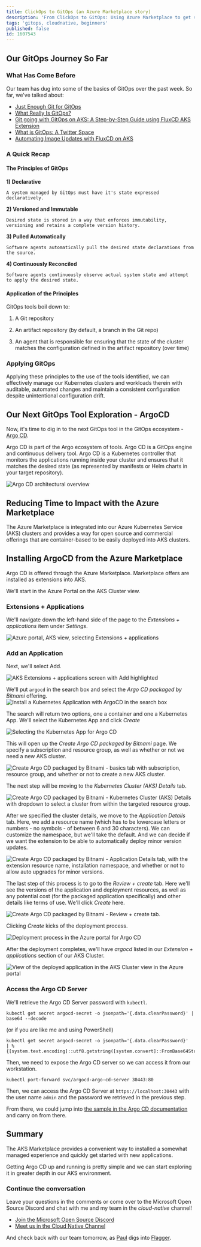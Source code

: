 ```yaml
---
title: ClickOps to GitOps (an Azure Marketplace story)
description: 'From ClickOps to GitOps: Using Azure Marketplace to get started with ArgoCD'
tags: 'gitops, cloudnative, beginners'
published: false
id: 1607543
---
```


## Our GitOps Journey So Far

### What Has Come Before

Our team has dug into some of the basics of GitOps over the past week. So far, we've talked about:

- [Just Enough Git for GitOps](https://aka.ms/cloudnative/JustEnoughGit)
- [What Really Is GitOps?](https://aka.ms/cloudnative/WhatReallyIsGitOps)
- [Git going with GitOps on AKS: A Step-by-Step Guide using FluxCD AKS Extension](https://aka.ms/cloudnative/GitGoingWithGitOps)
- [What is GitOps: A Twitter Space](https://twitter.com/joshduffney/status/1704922340751032647)
- [Automating Image Updates with FluxCD on AKS](https://aka.ms/cloudnative/ImageAutomationWithFluxCD)

### A Quick Recap

#### The Principles of GitOps

**1) Declarative**

    A system managed by GitOps must have it's state expressed declaratively.

**2) Versioned and Immutable**

    Desired state is stored in a way that enforces immutability, versioning and retains a complete version history.

**3) Pulled Automatically**

    Software agents automatically pull the desired state declarations from the source.

**4) Continuously Reconciled**

    Software agents continuously observe actual system state and attempt to apply the desired state.

#### Application of the Principles

GitOps tools boil down to:

1. A Git repository

2. An artifact repository (by default, a branch in the Git repo)

3. An agent that is responsible for ensuring that the state of the cluster matches the configuration defined in the artifact repository (over time)

### Applying GitOps

Applying these principles to the use of the tools identified, we can effectively manage our Kubernetes clusters and workloads therein with auditable, automated changes and maintain a consistent configuration despite unintentional configuration drift.

## Our Next GitOps Tool Exploration - ArgoCD

Now, it's time to dig in to the next GitOps tool in the GitOps ecosystem - [Argo CD](https://argoproj.github.io/cd/).

Argo CD is part of the Argo ecosystem of tools. Argo CD is a GitOps engine and continuous delivery tool. Argo CD is a Kubernetes controller that monitors the applications running inside your cluster and ensures that it matches the desired state (as represented by manifests or Helm charts in your target repository).

![Argo CD architectural overview](https://argo-cd.readthedocs.io/en/stable/assets/argocd_architecture.png)

## Reducing Time to Impact with the Azure Marketplace

The Azure Marketplace is integrated into our Azure Kubernetes Service (AKS) clusters and provides a way for open source and commercial offerings that are container-based to be easily deployed into AKS clusters.

## Installing ArgoCD from the Azure Marketplace

Argo CD is offered through the Azure Marketplace. Marketplace offers are installed as extensions into AKS.

We'll start in the Azure Portal on the AKS Cluster view.

### Extensions + Applications

We'll navigate down the left-hand side of the page to the _Extensions + applications_ item under _Settings_.

![Azure portal, AKS view, selecting Extensions + applications](./assets/azure_portal_aks_overview.png)

### Add an Application

Next, we'll select Add.

![AKS Extensions + applications screen with Add highlighted](./assets/azure_portal_aks_extensions.png)

We'll put `argocd` in the search box and select the _Argo CD packaged by Bitnami_ offering. ![Install a Kubernetes Application with ArgoCD in the search box](./assets/azure_portal_aks_install.png)

The search will return two options, one a container and one a Kubernetes App. We'll select the Kubernetes App and click _Create_

![Selecting the Kubernetes App for Argo CD](./assets/azure_portal_aks_install_select.png)

This will open up the _Create Argo CD packaged by Bitnami_ page. We specify a subscription and resource group, as well as whether or not we need a new AKS cluster.

![Create Argo CD packaged by Bitnami - basics tab with subscription, resource group, and whether or not to create a new AKS cluster.](./assets/azure_portal_create_argo_basics.png)

The next step will be moving to the _Kubernetes Cluster (AKS) Details_ tab.

![Create Argo CD packaged by Bitnami - Kubernetes Cluster (AKS) Details with dropdown to select a cluster from within the targeted resource group.](./assets/azure_portal_create_argo_cluster.png)

After we specified the cluster details, we move to the _Application Details_ tab. Here, we add a resource name (which has to be lowercase letters or numbers - no symbols - of between 6 and 30 characters). We can customize the namespace, but we'll take the default. And we can decide if we want the extension to be able to automatically deploy minor version updates.

![Create Argo CD packaged by Bitnami - Application Details tab, with the extension resource name, installation namespace, and whether or not to allow auto upgrades for minor versions.](./assets/azure_portal_create_argo_appdetails.png)

The last step of this process is to go to the _Review + create_ tab. Here we'll see the versions of the application and deployment resources, as well as any potential cost (for the packaged application specifically) and other details like terms of use. We'll click _Create_ here.

![Create Argo CD packaged by Bitnami - Review + create tab.](./assets/azure_portal_create_argo_create.png)

Clicking _Create_ kicks of the deployment process.

![Deployment process in the Azure portal for Argo CD](./assets/azure_portal_deploy_argo_progress.png)

After the deployment completes, we'll have _argocd_ listed in our _Extension + applications_ section of our AKS Cluster.

![View of the deployed application in the AKS Cluster view in the Azure portal](./assets/azure_portal_aks_extensions_installed.png)

### Access the Argo CD Server

We'll retrieve the Argo CD Server password with `kubectl`.

```
kubectl get secret argocd-secret -o jsonpath='{.data.clearPassword}' | base64 --decode
```

(or if you are like me and using PowerShell)

```
kubectl get secret argocd-secret -o jsonpath='{.data.clearPassword}'  | % {[system.text.encoding]::utf8.getstring([system.convert]::FromBase64String($_))}
```

Then, we need to expose the Argo CD server so we can access it from our workstation.

```
kubectl port-forward svc/argocd-argo-cd-server 30443:80
```

Then, we can access the Argo CD Server at `https://localhost:30443` with the user name `admin` and the password we retrieved in the previous step.

From there, we could jump into [the sample in the Argo CD documentation](https://argo-cd.readthedocs.io/en/stable/getting_started/#6-create-an-application-from-a-git-repository) and carry on from there.

## Summary

The AKS Marketplace provides a convenient way to installed a somewhat managed experience and quickly get started with new applications.

Getting Argo CD up and running is pretty simple and we can start exploring it in greater depth in our AKS environment.

### Continue the conversation

Leave your questions in the comments or come over to the Microsoft Open Source Discord and chat with me and my team in the _cloud-native_ channel!

- [Join the Microsoft Open Source Discord](https://aka.ms/cloudnative/JoinOSSDiscord)
- [Meet us in the Cloud Native Channel](https://aka.ms/cloudnative/JoinOSSDiscord)

And check back with our team tomorrow, as [Paul](https://dev.to/pauldotyu) digs into [Flagger](https://fluxcd.io/flagger/).

